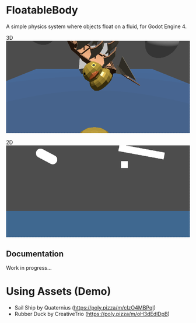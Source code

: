 # FloatableBody
A simple physics system where objects float on a fluid, for Godot Engine 4.

3D
![](docs/floatable3d.gif)

2D
![](docs/floatable2d.gif)

## Documentation
Work in progress...

# Using Assets (Demo)
- Sail Ship by Quaternius (https://poly.pizza/m/cIzO4MBPqI)
- Rubber Duck by CreativeTrio (https://poly.pizza/m/oH3dEdlDpB)
